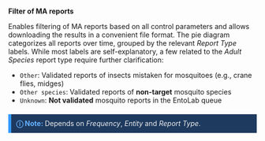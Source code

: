 <style>
.note-block {
    background-color: #1e3a5f;
    border-left: 6px solid #3399ff;
    padding: 10px;
    margin: 20px 0;
    color: #eeeeee;
    display: flex;
    align-items: center;
}
.note-block p {
    margin: 0;
}
.note-block strong {
    color: #66b2ff;
}
</style>

<h2 style="font-size:14px">  Filter of MA reports </h2>

Enables filtering of MA reports based on all control parameters and allows downloading the results in a convenient file format. The pie diagram categorizes all reports over time, grouped by the relevant *Report Type* labels. While most labels are self-explanatory, a few related to the *Adult Species* report type require further clarification:

- `Other`: Validated reports of insects mistaken for mosquitoes (e.g., crane flies, midges)
- `Other species`: Validated reports of **non-target** mosquito species
- `Unknown`: **Not validated** mosquito reports in the EntoLab queue

<div class="note-block">
    <p><strong> ⓘ Note: </strong> Depends on <i>Frequency</i>, <i>Entity</i> and <i>Report Type</i>.</p>
</div>